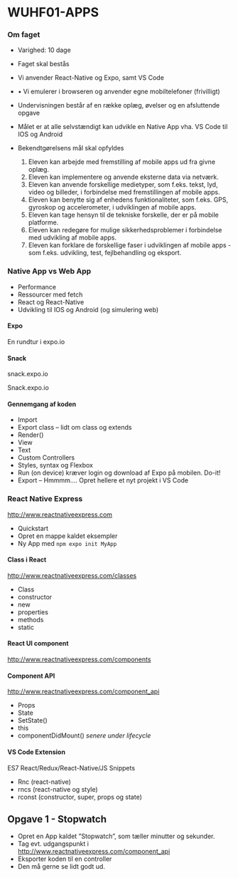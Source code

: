 # WUHF01-APPS

### Om faget

- Varighed: 10 dage
- Faget skal bestås
- Vi anvender React-Native og Expo, samt VS Code
- •	Vi emulerer i browseren og anvender egne mobiltelefoner (frivilligt)
- Undervisningen består af en række oplæg, øvelser og en afsluttende opgave
- Målet er at alle selvstændigt kan udvikle en Native App vha. VS Code til IOS og Android
- Bekendtgørelsens mål skal opfyldes


  1. Eleven kan arbejde med fremstilling af mobile apps ud fra givne oplæg.
  2. Eleven kan implementere og anvende eksterne data via netværk.
  3. Eleven kan anvende forskellige medietyper, som f.eks. tekst, lyd, video og billeder, i forbindelse med fremstillingen af mobile apps.
  4. Eleven kan benytte sig af enhedens funktionaliteter, som f.eks. GPS, gyroskop og accelerometer, i udviklingen af mobile apps.
  5. Eleven kan tage hensyn til de tekniske forskelle, der er på mobile platforme.
  6. Eleven kan redegøre for mulige sikkerhedsproblemer i forbindelse med udvikling af mobile apps.
  7. Eleven kan forklare de forskellige faser i udviklingen af mobile apps - som f.eks. udvikling, test, fejlbehandling og eksport.

### Native App vs Web App
- Performance
- Ressourcer med fetch
- React og React-Native
- Udvikling til IOS og Android (og simulering web)

#### Expo
En rundtur i expo.io

#### Snack
snack.expo.io

Snack.expo.io
#### Gennemgang af koden
- Import
- Export class – lidt om class og extends	
- Render()
- View
- Text
- Custom Controllers
- Styles, syntax og Flexbox
- Run (on device) kræver login og download af Expo på mobilen. Do-it!
- Export – Hmmmm…. Opret hellere et nyt projekt i VS Code

### React Native Express
http://www.reactnativeexpress.com
- Quickstart
- Opret en mappe kaldet eksempler
- Ny App med `npm expo init MyApp` 

#### Class i React
http://www.reactnativeexpress.com/classes
- Class
- constructor
- new
- properties
- methods
- static

#### React UI component
http://www.reactnativeexpress.com/components

#### Component API
http://www.reactnativeexpress.com/component_api
- Props
- State
- SetState()
- this
- componentDidMount() *senere under lifecycle*

#### VS Code Extension
ES7 React/Redux/React-Native/JS Snippets
- Rnc (react-native) 
- rncs (react-native og style)
- rconst (constructor, super, props og state)

## Opgave 1 - Stopwatch
- Opret en App kaldet ”Stopwatch”, som tæller minutter og sekunder.
- Tag evt. udgangspunkt i http://www.reactnativeexpress.com/component_api
- Eksporter koden til en controller
- Den må gerne se lidt godt ud. 
